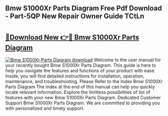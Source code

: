 ## Bmw S1000Xr Parts Diagram Free Pdf Download - Part-5QP New Repair Owner Guide TCtLn

# <h2><a href="http://dfkz9v.blite.top/?on=Bmw+S1000Xr+Parts+Diagram">🔗Download New 👉🔴 Bmw S1000Xr Parts Diagram</a></h2>

[![Bmw S1000Xr Parts Diagram download](https://i.imgur.com/lujVjoI.png)](http://dfkz9v.blite.top/?on=Bmw+S1000Xr+Parts+Diagram)
Welcome to the user manual for your recently bought Bmw S1000Xr Parts Diagram. This guide is here to help you navigate the features and functions of your product with ease. Inside, you will find detailed instructions for installation, operation, maintenance, and troubleshooting. Please Refer to the Index Bmw S1000Xr Parts Diagram The index at the end of this manual can help you quickly locate relevant information. Explore the limitless possibilities of list of features with your new Bmw S1000Xr Parts Diagram. Dedicated Customer Support Bmw S1000Xr Parts Diagram. We are committed to providing you with personalized and timely support.
